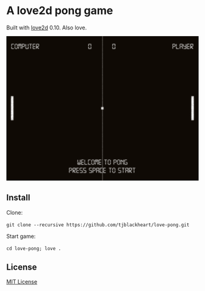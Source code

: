 # A love2d pong game

Built with [love2d](http://love2d.org) 0.10. Also love.

![pöng](pong.gif)

## Install

Clone:

```git clone --recursive https://github.com/tjblackheart/love-pong.git```

Start game:

```cd love-pong; love .```

## License

[MIT License](LICENSE.md)
